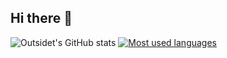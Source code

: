 ## Hi there 👋

<!--
**pinyi97/pinyi97** is a ✨ _special_ ✨ repository because its `README.md` (this file) appears on your GitHub profile.

Here are some ideas to get you started:

- 🔭 I’m currently working on ...
- 🌱 I’m currently learning ...
- 👯 I’m looking to collaborate on ...
- 🤔 I’m looking for help with ...
- 💬 Ask me about ...
- 📫 How to reach me: ...
- 😄 Pronouns: ...
- ⚡ Fun fact: ...
-->

![Outsidet's GitHub stats](https://github-readme-stats.vercel.app/api?username=pinyi97&show_icons=true&count_private=true&hide=prs&theme=default)
[![Most used languages](https://github-readme-stats.vercel.app/api/top-langs/?username=pinyi97&&layout=compact)](https://github.com/anuraghazra/github-readme-stats)
